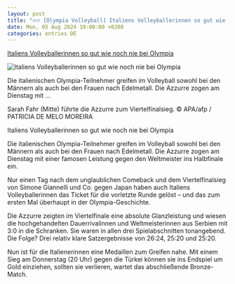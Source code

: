 ```yaml
---
layout: post
title: "🔥🔥 [Olympia Volleyball] Italiens Volleyballerinnen so gut wie noch nie bei Olympia"
date: Mon, 05 Aug 2024 19:00:00 +0200
categories: entries DE
---
```

[Italiens Volleyballerinnen so gut wie noch nie bei Olympia](https://www.sportnews.bz/artikel/volleyball/italiens-volleyballerinnen-so-gut-wie-noch-nie-bei-olympia)

![Italiens Volleyballerinnen so gut wie noch nie bei Olympia](https://s3-images.sportnews.bz/_images/fit/1000x563/img/2024/08/sarah-fahr-mitte-fuehrte-die-azzurre-zum-viertelfinalsieg.jpg)

Die italienischen Olympia-Teilnehmer greifen im Volleyball sowohl bei den Männern als auch bei den Frauen nach Edelmetall. Die Azzurre zogen am Dienstag mit ...

Sarah Fahr (Mitte) führte die Azzurre zum Viertelfinalsieg. © APA/afp / PATRICIA DE MELO MOREIRA

Italiens Volleyballerinnen so gut wie noch nie bei Olympia

Die italienischen Olympia-Teilnehmer greifen im Volleyball sowohl bei den Männern als auch bei den Frauen nach Edelmetall. Die Azzurre zogen am Dienstag mit einer famosen Leistung gegen den Weltmeister ins Halbfinale ein.

Nur einen Tag nach dem unglaublichen Comeback und dem Viertelfinalsieg von Simone Giannelli und Co. gegen Japan haben auch Italiens Volleyballerinnen das Ticket für die vorletzte Runde gelöst – und das zum ersten Mal überhaupt in der Olympia-Geschichte.





Die Azzurre zeigten im Viertelfinale eine absolute Glanzleistung und wiesen die hochgehandelten Dauerrivalinnen und Weltmeisterinnen aus Serbien mit 3:0 in die Schranken. Sie waren in allen drei Spielabschnitten tonangebend. Die Folge? Drei relativ klare Satzergebnisse von 26:24, 25:20 und 25:20.



Nun ist für die Italienerinnen eine Medaillen zum Greifen nahe. Mit einem Sieg am Donnerstag (20 Uhr) gegen die Türkei können sie ins Endspiel um Gold einziehen, sollten sie verlieren, wartet das abschließende Bronze-Match.





